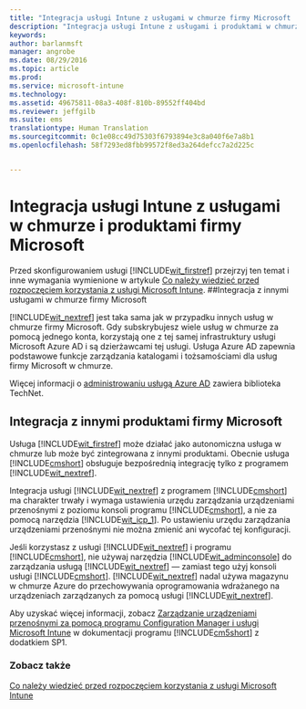 ```yaml
---
title: "Integracja usługi Intune z usługami w chmurze firmy Microsoft | Microsoft Intune"
description: "Integracja usługi Intune z usługami i produktami w chmurze firmy Microsoft i innymi produktami firmy Microsoft"
keywords: 
author: barlanmsft
manager: angrobe
ms.date: 08/29/2016
ms.topic: article
ms.prod: 
ms.service: microsoft-intune
ms.technology: 
ms.assetid: 49675811-08a3-408f-810b-89552ff404bd
ms.reviewer: jeffgilb
ms.suite: ems
translationtype: Human Translation
ms.sourcegitcommit: 0c1e08cc49d75303f6793894e3c8a040f6e7a8b1
ms.openlocfilehash: 58f7293ed8fbb99572f8ed3a264defcc7a2d225c


---
```


# Integracja usługi Intune z usługami w chmurze i produktami firmy Microsoft

Przed skonfigurowaniem usługi [!INCLUDE[wit_firstref](../includes/wit_firstref_md.md)] przejrzyj ten temat i inne wymagania wymienione w artykule [Co należy wiedzieć przed rozpoczęciem korzystania z usługi Microsoft Intune](what-to-know-before-you-start-microsoft-intune.md).
##Integracja z innymi usługami w chmurze firmy Microsoft


[!INCLUDE[wit_nextref](../includes/wit_nextref_md.md)] jest taka sama jak w przypadku innych usług w chmurze firmy Microsoft. Gdy subskrybujesz wiele usług w chmurze za pomocą jednego konta, korzystają one z tej samej infrastruktury usługi Microsoft Azure AD i są dzierżawcami tej usługi. Usługa Azure AD zapewnia podstawowe funkcje zarządzania katalogami i tożsamościami dla usług firmy Microsoft w chmurze.

Więcej informacji o [administrowaniu usługą Azure AD](http://technet.microsoft.com/library/hh967611.aspx) zawiera biblioteka TechNet.

## Integracja z innymi produktami firmy Microsoft
Usługa [!INCLUDE[wit_firstref](../includes/wit_firstref_md.md)] może działać jako autonomiczna usługa w chmurze lub może być zintegrowana z innymi produktami. Obecnie usługa [!INCLUDE[cmshort](../includes/cmshort_md.md)] obsługuje bezpośrednią integrację tylko z programem [!INCLUDE[wit_nextref](../includes/wit_nextref_md.md)].

Integracja usługi [!INCLUDE[wit_nextref](../includes/wit_nextref_md.md)] z programem [!INCLUDE[cmshort](../includes/cmshort_md.md)] ma charakter trwały i wymaga ustawienia urzędu zarządzania urządzeniami przenośnymi z poziomu konsoli programu [!INCLUDE[cmshort](../includes/cmshort_md.md)], a nie za pomocą narzędzia [!INCLUDE[wit_icp_1](../includes/wit_icp_1_md.md)]. Po ustawieniu urzędu zarządzania urządzeniami przenośnymi nie można zmienić ani wycofać tej konfiguracji.

Jeśli korzystasz z usługi [!INCLUDE[wit_nextref](../includes/wit_nextref_md.md)] i programu [!INCLUDE[cmshort](../includes/cmshort_md.md)], nie używaj narzędzia [!INCLUDE[wit_adminconsole](../includes/wit_adminconsole_md.md)] do zarządzania usługą [!INCLUDE[wit_nextref](../includes/wit_nextref_md.md)] — zamiast tego użyj konsoli usługi [!INCLUDE[cmshort](../includes/cmshort_md.md)]. [!INCLUDE[wit_nextref](../includes/wit_nextref_md.md)] nadal używa magazynu w chmurze Azure do przechowywania oprogramowania wdrażanego na urządzeniach zarządzanych za pomocą usługi [!INCLUDE[wit_nextref](../includes/wit_nextref_md.md)].

Aby uzyskać więcej informacji, zobacz [Zarządzanie urządzeniami przenośnymi za pomocą programu Configuration Manager i usługi Microsoft Intune](http://msdn.microsoft.com/library/2c6bd0e5-d436-41c8-bf38-30152d76be10) w dokumentacji programu [!INCLUDE[cm5short](../includes/cm5short_md.md)] z dodatkiem SP1.

### Zobacz także
[Co należy wiedzieć przed rozpoczęciem korzystania z usługi Microsoft Intune](what-to-know-before-you-start-microsoft-intune.md)



<!--HONumber=Aug16_HO5-->


